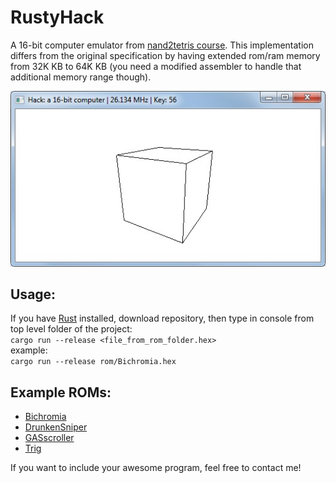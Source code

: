 # RustyHack
A 16-bit computer emulator from [nand2tetris course](https://www.nand2tetris.org/). This implementation differs from the original specification by having extended rom/ram memory from 32K KB to 64K KB (you need a modified assembler to handle that additional memory range though).  
  
![Alt text](screenshot.jpg?raw=true)
## Usage: 
If you have [Rust](https://www.rust-lang.org/learn/get-started) installed, download repository, then type in console from top level folder of the project:  
`cargo run --release <file_from_rom_folder.hex>`  
example:  
`cargo run --release rom/Bichromia.hex`

## Example ROMs:
- [Bichromia](https://github.com/Acedio/nand2tetris/tree/master/09/Bichromia)
- [DrunkenSniper](https://github.com/leimao/Drunken_Sniper)
- [GASscroller](https://github.com/gav-/Nand2Tetris-Games_and_Demos)
- [Trig](http://nand2tetris-questions-and-answers-forum.32033.n3.nabble.com/Trigonometry-td4026900.html)
 
 If you want to include your awesome program, feel free to contact me!
